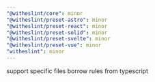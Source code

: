 ```yaml
---
"@witheslint/core": minor
"@witheslint/preset-astro": minor
"@witheslint/preset-react": minor
"@witheslint/preset-solid": minor
"@witheslint/preset-svelte": minor
"@witheslint/preset-vue": minor
"witheslint": minor
---
```


support specific files borrow rules from typescript
